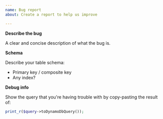 ```yaml
---
name: Bug report
about: Create a report to help us improve

---
```


**Describe the bug**

A clear and concise description of what the bug is.

**Schema**

Describe your table schema:
* Primary key / composite key
* Any index?

**Debug info**

Show the query that you're having trouble with by copy-pasting the result of:

```php
print_r($query->toDynamoDbQuery());
```

